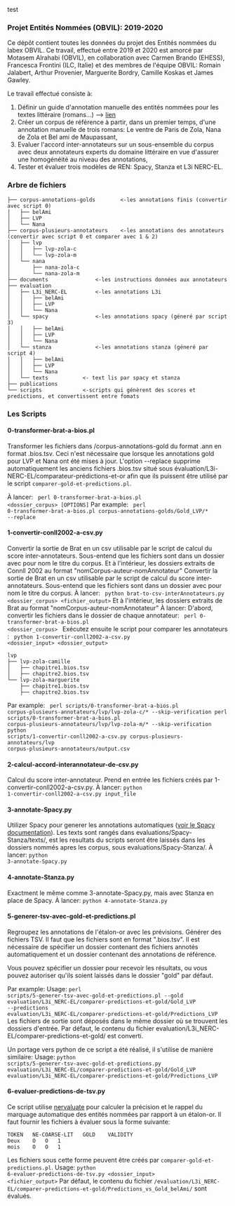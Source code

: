 test

### Projet Entités Nommées (OBVIL): 2019-2020
Ce dépôt contient toutes les données du projet des Entités nommées du labex OBVIL.
Ce travail, effectué entre 2019 et 2020 est amorcé par Motasem Alrahabi (OBVIL), en collaboration avec Carmen Brando (EHESS), Francesca Frontini (ILC, Italie) et des membres de l'équipe OBVIL: Romain Jalabert, Arthur Provenier, Marguerite Bordry, Camille Koskas et James Gawley. 

Le travail effectué consiste à: 
1. Définir un guide d'annotation manuelle des entités nommées pour les textes littéraire (romans...) --> [lien](https://hal.archives-ouvertes.fr/hal-03156278)
2. Créer un corpus de référence à partir, dans un premier temps, d'une annotation manuelle de trois romans: Le ventre de Paris de Zola, Nana de Zola et Bel ami de Maupassant,
3. Evaluer l'accord inter-annotateurs sur un sous-ensemble du corpus avec deux annotateurs experts du domaine littéraire en vue d'assurer une homogénéité au niveau des annotations,
4. Tester et évaluer trois modèles de REN: Spacy, Stanza et L3i NERC-EL.

### Arbre de fichiers
```
├── corpus-annotations-golds		<-les annotations finis (convertir avec script 0)
│   ├── belAmi
│   ├── LVP
│   └── Nana
├── corpus-plusieurs-annotateurs	<-les annotations des annotateurs (convertir avec script 0 et comparer avec 1 & 2)
│   ├── lvp
│   │   ├── lvp-zola-c
│   │   └── lvp-zola-m
│   └── nana
│       ├── nana-zola-c
│       └── nana-zola-m
├── documents				<-les instructions données aux annotateurs
├── evaluation				
│   ├── L3i_NERC-EL			<-les annotations L3i
│   │   ├── belAmi
│   │   ├── LVP
│   │   └── Nana
│   └── spacy				<-les annotations spacy (géneré par script 3)
│   │   ├── belAmi
│   │   ├── LVP
│   │   └── Nana
│   └── stanza				<-les annotations stanza (géneré par script 4)
│   │   ├── belAmi
│   │   ├── LVP
│   │   └── Nana
│   └── texts			<- text lis par spacy et stanza
├── publications
└── scripts				<-scripts qui génèrent des scores et predictions, et convertissent entre fomats
```

### Les Scripts

#### 0-transformer-brat-a-bios.pl
Transformer les fichiers dans /corpus-annotations-gold du format .ann en format .bios.tsv. 
Ceci n'est nécessaire que lorsque les annotations gold pour LVP et Nana ont été mises à jour. 
L'option --replace supprime automatiquement les anciens fichiers .bios.tsv 
situé sous évaluation/L3i-NERC-EL/comparateur-prédictions-et-or afin que 
ils puissent être utilisé par le script `comparer-gold-et-predictions.pl`.

À lancer: <code> perl 0-transformer-brat-a-bios.pl <dossier_corpus> [OPTIONS]</code>
Par example:
<code> perl 0-transformer-brat-a-bios.pl corpus-annotations-golds/Gold_LVP/* --replace</code>

#### 1-convertir-conll2002-a-csv.py
Convertir la sortie de Brat en un csv utilisable par le script
de calcul du score inter-annotateurs.
Sous-entend que les fichiers sont dans un dossier avec pour nom le titre du corpus.
Et à l'intérieur, les dossiers extraits de Connll 2002 au format "nomCorpus-auteur-nomAnnotateur"
Convertir la sortie de Brat en un csv utilisable par le script
de calcul du score inter-annotateurs.
Sous-entend que les fichiers sont dans un dossier avec pour nom le titre du corpus.
À lancer: <code> python brat-to-csv-interAnnotateurs.py <dossier_corpus> <fichier_output></code>
Et à l'intérieur, les dossiers extraits de Brat au format "nomCorpus-auteur-nomAnnotateur"
À lancer:
D'abord, convertir les fichiers dans le dossier de chaque annotateur:
<code> perl 0-transformer-brat-a-bios.pl <dossier_corpus> </code>
Exécutez ensuite le script pour comparer les annotateurs :
<code> python 1-convertir-conll2002-a-csv.py <dossier_input> <dossier_output> </code>

```
lvp
├── lvp-zola-camille
│   ├── chapitre1.bios.tsv
│   ├── chapitre2.bios.tsv
└── lvp-zola-marguerite
    ├── chapitre1.bios.tsv
    ├── chapitre2.bios.tsv
```
Par example:
<code>
perl scripts/0-transformer-brat-a-bios.pl corpus-plusieurs-annotateurs/lvp/lvp-zola-c/* --skip-verification
perl scripts/0-transformer-brat-a-bios.pl corpus-plusieurs-annotateurs/lvp/lvp-zola-m/* --skip-verification
python scripts/1-convertir-conll2002-a-csv.py corpus-plusieurs-annotateurs/lvp corpus-plusieurs-annotateurs/output.csv</code>

#### 2-calcul-accord-interannotateur-de-csv.py
Calcul du score inter-annotateur. Prend en entrée les fichiers créés par 1-convertir-conll2002-a-csv.py.
À lancer: <code>python 1-convertir-conll2002-a-csv.py input_file </code>

#### 3-annotate-Spacy.py
Utilizer Spacy pour generer les annotations automatiques ([voir le Spacy documentation](https://spacy.io/usage/linguistic-features#own-annotations)).
Les texts sont rangés dans evaluations/Spacy-Stanza/texts/, est les resultats du scripts 
seront être laissés dans les dossiers nommés apres les corpus, sous evaluations/Spacy-Stanza/.
À lancer: <code>python 3-annotate-Spacy.py</code>

#### 4-annotate-Stanza.py
Exactment le même comme 3-annotate-Spacy.py, mais avec Stanza en place de Spacy.
À lancer: <code>python 4-annotate-Stanza.py</code>

#### 5-generer-tsv-avec-gold-et-predictions.pl
Regroupez les annotations de l'étalon-or avec les prévisions. Générer des fichiers TSV.
Il faut que les fichiers sont en format ".bios.tsv". Il est nécessaire de spécifier un 
dossier contenant des fichiers annotés automatiquement et un dossier contenant des 
annotations de référence.

Vous pouvez spécifier un dossier pour recevoir les résultats, ou vous pouvez autoriser 
qu'ils soient laissés dans le dossier "gold" par défaut.


Par example:
 Usage: <code>perl scripts/5-generer-tsv-avec-gold-et-predictions.pl --gold evaluation/L3i_NERC-EL/comparer-predictions-et-gold/Gold_LVP --predictions evaluation/L3i_NERC-EL/comparer-predictions-et-gold/Predictions_LVP </code>
 Les fichiers de sortie sont déposés dans le même dossier où se trouvent les dossiers d'entrée.
Par défaut, le contenu du fichier evaluation/L3i_NERC-EL/comparer-predictions-et-gold/ est converti.


Un portage vers python de ce script a été réalisé, il s'utilise de manière similaire:
 Usage: <code>python scripts/5-generer-tsv-avec-gold-et-predictions.py evaluation/L3i_NERC-EL/comparer-predictions-et-gold/Gold_LVP evaluation/L3i_NERC-EL/comparer-predictions-et-gold/Predictions_LVP </code>

#### 6-evaluer-predictions-de-tsv.py
Ce script utilise [nervaluate](https://pypi.org/project/nervaluate/) pour calculer la précision et le rappel
du marquage automatique des entités nommées par rapport à un étalon-or. 
Il faut fournir les fichiers à évaluer sous la forme suivante:
```
TOKEN   NE-COARSE-LIT   GOLD	VALIDITY
Deux    O   O	1
mois    O   O	1
```
Les fichiers sous cette forme peuvent être créés par `comparer-gold-et-predictions.pl`.
Usage: <code>python 6-evaluer-predictions-de-tsv.py <dossier_input> <fichier_output></code>
Par défaut, le contenu du fichier <code>/evaluation/L3i_NERC-EL/comparer-predictions-et-gold/Predictions_vs_Gold_belAmi/</code> sont évalués.
